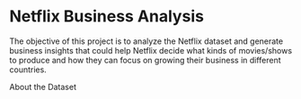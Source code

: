 # Netflix Business Analysis

The objective of this project is to analyze the Netflix dataset and generate business insights that could help Netflix decide what kinds of movies/shows to produce and how they can focus on growing their business in different countries.

About the Dataset


